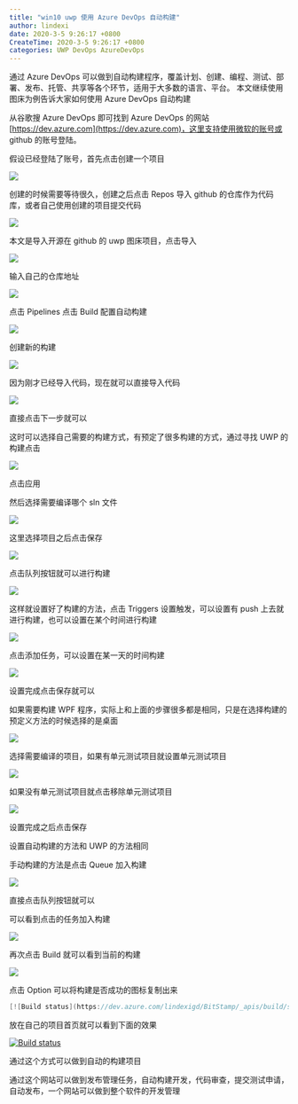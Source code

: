 ```yaml
---
title: "win10 uwp 使用 Azure DevOps 自动构建"
author: lindexi
date: 2020-3-5 9:26:17 +0800
CreateTime: 2020-3-5 9:26:17 +0800
categories: UWP DevOps AzureDevOps
---
```


通过 Azure DevOps 可以做到自动构建程序，覆盖计划、创建、编程、测试、部署、发布、托管、共享等各个环节，适用于大多数的语言、平台。
本文继续使用图床为例告诉大家如何使用 Azure DevOps 自动构建

<!--more-->



<!-- 标签：uwp,DevOps,AzureDevOps -->

从谷歌搜 Azure DevOps 即可找到 Azure DevOps 的网站 [https://dev.azure.com](https://dev.azure.com)，这里支持使用微软的账号或 github 的账号登陆。

假设已经登陆了账号，首先点击创建一个项目

<!-- ![](image/win10 uwp 使用 Azure DevOps 自动构建/win10 uwp 使用 Azure DevOps 自动构建0.png) -->

![](http://image.acmx.xyz/lindexi%2F2018116203842298)

创建的时候需要等待很久，创建之后点击 Repos 导入 github 的仓库作为代码库，或者自己使用创建的项目提交代码

<!-- ![](image/win10 uwp 使用 Azure DevOps 自动构建/win10 uwp 使用 Azure DevOps 自动构建1.png) -->

![](http://image.acmx.xyz/lindexi%2F2018116203944879)

本文是导入开源在 github 的 uwp 图床项目，点击导入

<!-- ![](image/win10 uwp 使用 Azure DevOps 自动构建/win10 uwp 使用 Azure DevOps 自动构建2.png) -->

![](http://image.acmx.xyz/lindexi%2F2018116204014790)

输入自己的仓库地址

<!-- ![](image/win10 uwp 使用 Azure DevOps 自动构建/win10 uwp 使用 Azure DevOps 自动构建3.png) -->

![](http://image.acmx.xyz/lindexi%2F2018116204040211)

点击 Pipelines 点击 Build 配置自动构建

<!-- ![](image/win10 uwp 使用 Azure DevOps 自动构建/win10 uwp 使用 Azure DevOps 自动构建4.png) -->

![](http://image.acmx.xyz/lindexi%2F2018116204137570)

创建新的构建

<!-- ![](image/win10 uwp 使用 Azure DevOps 自动构建/win10 uwp 使用 Azure DevOps 自动构建5.png) -->

![](http://image.acmx.xyz/lindexi%2F2018116204156981)

因为刚才已经导入代码，现在就可以直接导入代码

<!-- ![](image/win10 uwp 使用 Azure DevOps 自动构建/win10 uwp 使用 Azure DevOps 自动构建6.png) -->

![](http://image.acmx.xyz/lindexi%2F2018116204240144)

直接点击下一步就可以

这时可以选择自己需要的构建方式，有预定了很多构建的方式，通过寻找 UWP 的构建点击

<!-- ![](image/win10 uwp 使用 Azure DevOps 自动构建/win10 uwp 使用 Azure DevOps 自动构建7.png) -->

![](http://image.acmx.xyz/lindexi%2F2018116204342413)

点击应用

然后选择需要编译哪个 sln 文件

<!-- ![](image/win10 uwp 使用 Azure DevOps 自动构建/win10 uwp 使用 Azure DevOps 自动构建9.png) -->

![](http://image.acmx.xyz/lindexi%2F201811620481520)

这里选择项目之后点击保存

<!-- ![](image/win10 uwp 使用 Azure DevOps 自动构建/win10 uwp 使用 Azure DevOps 自动构建10.png) -->

![](http://image.acmx.xyz/lindexi%2F2018116204850186)

点击队列按钮就可以进行构建

<!-- ![](image/win10 uwp 使用 Azure DevOps 自动构建/win10 uwp 使用 Azure DevOps 自动构建11.png) -->

![](http://image.acmx.xyz/lindexi%2F2018116205047145)

这样就设置好了构建的方法，点击 Triggers 设置触发，可以设置有 push 上去就进行构建，也可以设置在某个时间进行构建

<!-- ![](image/win10 uwp 使用 Azure DevOps 自动构建/win10 uwp 使用 Azure DevOps 自动构建12.png) -->

![](http://image.acmx.xyz/lindexi%2F2018116205245547)

点击添加任务，可以设置在某一天的时间构建

<!-- ![](image/win10 uwp 使用 Azure DevOps 自动构建/win10 uwp 使用 Azure DevOps 自动构建13.png) -->

![](http://image.acmx.xyz/lindexi%2F2018116205334255)

设置完成点击保存就可以

如果需要构建 WPF 程序，实际上和上面的步骤很多都是相同，只是在选择构建的预定义方法的时候选择的是桌面

<!-- ![](image/win10 uwp 使用 Azure DevOps 自动构建/win10 uwp 使用 Azure DevOps 自动构建8.png) -->

![](http://image.acmx.xyz/lindexi%2F2018116204711359)

选择需要编译的项目，如果有单元测试项目就设置单元测试项目

<!-- ![](image/win10 uwp 使用 Azure DevOps 自动构建/win10 uwp 使用 Azure DevOps 自动构建14.png) -->

![](http://image.acmx.xyz/lindexi%2F2018116205553394)

如果没有单元测试项目就点击移除单元测试项目

<!-- ![](image/win10 uwp 使用 Azure DevOps 自动构建/win10 uwp 使用 Azure DevOps 自动构建15.png) -->

![](http://image.acmx.xyz/lindexi%2F2018116205622467)

设置完成之后点击保存

设置自动构建的方法和 UWP 的方法相同

手动构建的方法是点击 Queue 加入构建

<!-- ![](image/win10 uwp 使用 Azure DevOps 自动构建/win10 uwp 使用 Azure DevOps 自动构建16.png) -->

![](http://image.acmx.xyz/lindexi%2F2018116205840156)

直接点击队列按钮就可以

可以看到点击的任务加入构建

<!-- ![](image/win10 uwp 使用 Azure DevOps 自动构建/win10 uwp 使用 Azure DevOps 自动构建17.png) -->

![](http://image.acmx.xyz/lindexi%2F2018116205911728)

再次点击 Build 就可以看到当前的构建

<!-- ![](image/win10 uwp 使用 Azure DevOps 自动构建/win10 uwp 使用 Azure DevOps 自动构建18.png) -->

![](http://image.acmx.xyz/lindexi%2F2018116205939773)

点击 Option 可以将构建是否成功的图标复制出来

```csharp
[![Build status](https://dev.azure.com/lindexigd/BitStamp/_apis/build/status/BitStamp-Universal%20Windows%20Platform-CI)](https://dev.azure.com/lindexigd/BitStamp/_build/latest?definitionId=3)
```

放在自己的项目首页就可以看到下面的效果

[![Build status](https://dev.azure.com/lindexigd/PandocMarkdown2Docx/_apis/build/status/PandocMarkdown2Docx-.NET%20Desktop-CI)](https://dev.azure.com/lindexigd/PandocMarkdown2Docx/_build/latest?definitionId=4)

通过这个方式可以做到自动的构建项目

通过这个网站可以做到发布管理任务，自动构建开发，代码审查，提交测试申请，自动发布，一个网站可以做到整个软件的开发管理

